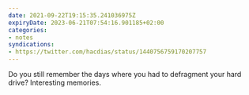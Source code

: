 ```yaml
---
date: 2021-09-22T19:15:35.241036975Z
expiryDate: 2023-06-21T07:54:16.901185+02:00
categories:
- notes
syndications:
- https://twitter.com/hacdias/status/1440756759170207757
---
```


Do you still remember the days where you had to defragment your hard drive? Interesting memories.
